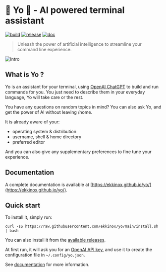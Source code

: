 # 🚀 Yo 💬 - AI powered terminal assistant

[![build](https://github.com/ekkinox/yo/actions/workflows/build.yml/badge.svg)](https://github.com/ekkinox/yo/actions/workflows/build.yml)
[![release](https://github.com/ekkinox/yo/actions/workflows/release.yml/badge.svg)](https://github.com/ekkinox/yo/actions/workflows/release.yml)
[![doc](https://github.com/ekkinox/yo/actions/workflows/doc.yml/badge.svg)](https://github.com/ekkinox/yo/actions/workflows/doc.yml)

> Unleash the power of artificial intelligence to streamline your command line experience.

![Intro](docs/_assets/intro.gif)

## What is Yo ?

Yo is an assistant for your terminal, using [OpenAI ChatGPT](https://chat.openai.com/) to build and run commands for you. You just need to describe them in your everyday language, Yo will take care or the rest. 

You have any questions on random topics in mind? You can also ask Yo, and get the power of AI without leaving /home.

It is already aware of your:
- operating system & distribution
- username, shell & home directory
- preferred editor

And you can also give any supplementary preferences to fine tune your experience.

## Documentation

A complete documentation is available at [https://ekkinox.github.io/yo/](https://ekkinox.github.io/yo/).

## Quick start

To install it, simply run:

```shell
curl -sS https://raw.githubusercontent.com/ekkinox/yo/main/install.sh | bash
```

You can also install it from the [available releases](https://github.com/ekkinox/yo/releases).

At first run, it will ask you for an [OpenAI API key](https://platform.openai.com/account/api-keys), and use it to create the configuration file in `~/.config/yo.json`.

See [documentation](https://ekkinox.github.io/yo/getting-started/#configuration) for more information.



